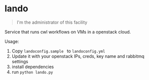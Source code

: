 # lando

> I'm the administrator of this facility

Service that runs cwl workflows on VMs in a openstack cloud.

Usage:

1. Copy `landoconfig.sample ` to `landoconfig.yml`
2. Update it with your openstack IPs, creds, key name and rabbitmq settings
3. install dependencies
4. run `python lando.py`

